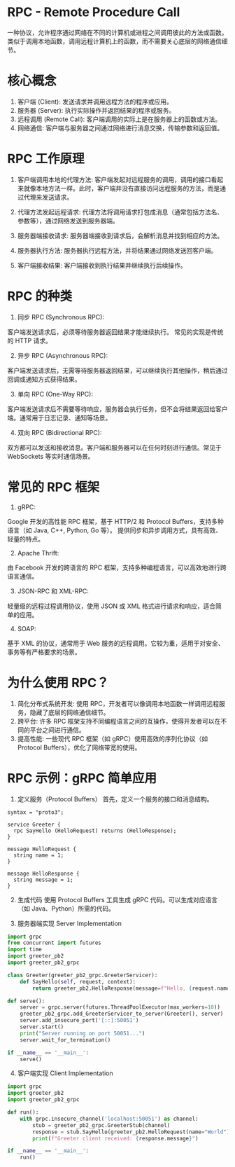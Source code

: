 # RPC - Remote Procedure Call

一种协议，允许程序通过网络在不同的计算机或进程之间调用彼此的方法或函数。类似于调用本地函数，调用远程计算机上的函数，而不需要关心底层的网络通信细节。

# 核心概念

1. 客户端 (Client): 发送请求并调用远程方法的程序或应用。
2. 服务器 (Server): 执行实际操作并返回结果的程序或服务。
3. 远程调用 (Remote Call): 客户端调用的实际上是在服务器上的函数或方法。
4. 网络通信: 客户端与服务器之间通过网络进行消息交换，传输参数和返回值。

# RPC 工作原理

1. 客户端调用本地的代理方法: 客户端发起对远程服务的调用，调用的接口看起来就像本地方法一样。此时，客户端并没有直接访问远程服务的方法，而是通过代理来发送请求。

2. 代理方法发起远程请求: 代理方法将调用请求打包成消息（通常包括方法名、参数等），通过网络发送到服务器端。

3. 服务器端接收请求: 服务器端接收到请求后，会解析消息并找到相应的方法。

4. 服务器执行方法: 服务器执行远程方法，并将结果通过网络发送回客户端。

5. 客户端接收结果: 客户端接收到执行结果并继续执行后续操作。

# RPC 的种类

1. 同步 RPC (Synchronous RPC):

客户端发送请求后，必须等待服务器返回结果才能继续执行。
常见的实现是传统的 HTTP 请求。

2. 异步 RPC (Asynchronous RPC):

客户端发送请求后，无需等待服务器返回结果，可以继续执行其他操作，稍后通过回调或通知方式获得结果。

3. 单向 RPC (One-Way RPC):

客户端发送请求后不需要等待响应，服务器会执行任务，但不会将结果返回给客户端。通常用于日志记录、通知等场景。

4. 双向 RPC (Bidirectional RPC):

双方都可以发送和接收消息。客户端和服务器可以在任何时刻进行通信。常见于 WebSockets 等实时通信场景。

# 常见的 RPC 框架

1. gRPC:

Google 开发的高性能 RPC 框架，基于 HTTP/2 和 Protocol Buffers，支持多种语言（如 Java, C++, Python, Go 等）。
提供同步和异步调用方式，具有高效、轻量的特点。

2. Apache Thrift:

由 Facebook 开发的跨语言的 RPC 框架，支持多种编程语言，可以高效地进行跨语言通信。

3. JSON-RPC 和 XML-RPC:

轻量级的远程过程调用协议，使用 JSON 或 XML 格式进行请求和响应，适合简单的应用。

4. SOAP:

基于 XML 的协议，通常用于 Web 服务的远程调用。它较为重，适用于对安全、事务等有严格要求的场景。

# 为什么使用 RPC？

1. 简化分布式系统开发: 使用 RPC，开发者可以像调用本地函数一样调用远程服务，隐藏了底层的网络通信细节。
2. 跨平台: 许多 RPC 框架支持不同编程语言之间的互操作，使得开发者可以在不同的平台之间进行通信。
3. 提高性能: 一些现代 RPC 框架（如 gRPC）使用高效的序列化协议（如 Protocol Buffers），优化了网络带宽的使用。

# RPC 示例：gRPC 简单应用

1. 定义服务（Protocol Buffers）
   首先，定义一个服务的接口和消息结构。

```protobuff
syntax = "proto3";

service Greeter {
  rpc SayHello (HelloRequest) returns (HelloResponse);
}

message HelloRequest {
  string name = 1;
}

message HelloResponse {
  string message = 1;
}
```

2. 生成代码
   使用 Protocol Buffers 工具生成 gRPC 代码。可以生成对应语言（如 Java、Python）所需的代码。

3. 服务器端实现 Server Implementation

```python
import grpc
from concurrent import futures
import time
import greeter_pb2
import greeter_pb2_grpc

class Greeter(greeter_pb2_grpc.GreeterServicer):
    def SayHello(self, request, context):
        return greeter_pb2.HelloResponse(message=f"Hello, {request.name}!")

def serve():
    server = grpc.server(futures.ThreadPoolExecutor(max_workers=10))
    greeter_pb2_grpc.add_GreeterServicer_to_server(Greeter(), server)
    server.add_insecure_port('[::]:50051')
    server.start()
    print("Server running on port 50051...")
    server.wait_for_termination()

if __name__ == '__main__':
    serve()

```

4. 客户端实现 Client Implementation

```python
import grpc
import greeter_pb2
import greeter_pb2_grpc

def run():
    with grpc.insecure_channel('localhost:50051') as channel:
        stub = greeter_pb2_grpc.GreeterStub(channel)
        response = stub.SayHello(greeter_pb2.HelloRequest(name="World"))
        print(f"Greeter client received: {response.message}")

if __name__ == '__main__':
    run()
```

